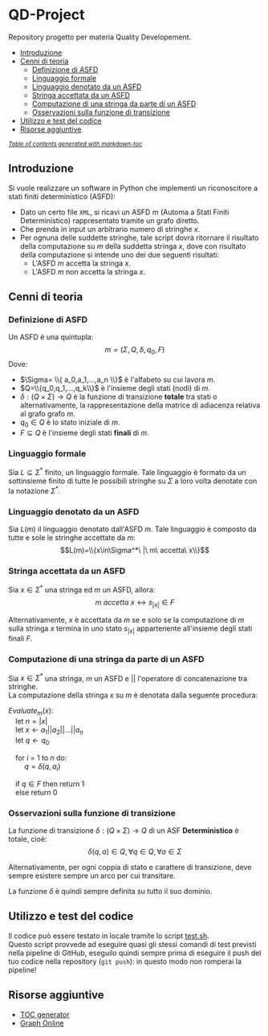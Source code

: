 # QD-Project
Repository progetto per materia Quality Developement.

- [Introduzione](#introduzione)
- [Cenni di teoria](#cenni-di-teoria)
  * [Definizione di ASFD](#definizione-di-asfd)
  * [Linguaggio formale](#linguaggio-formale)
  * [Linguaggio denotato da un ASFD](#linguaggio-denotato-da-un-asfd)
  * [Stringa accettata da un ASFD](#stringa-accettata-da-un-asfd)
  * [Computazione di una stringa da parte di un ASFD](#computazione-di-una-stringa-da-parte-di-un-asfd)
  * [Osservazioni sulla funzione di transizione](#osservazioni-sulla-funzione-di-transizione)
- [Utilizzo e test del codice](#utilizzo-e-test-del-codice)
- [Risorse aggiuntive](#risorse-aggiuntive)

<small><i><a href='http://ecotrust-canada.github.io/markdown-toc/'>Table of contents generated with markdown-toc</a></i></small>

## Introduzione
Si vuole realizzare un software in Python che implementi un riconoscitore a stati finiti deterministico (ASFD):
-	Dato un certo file `XML`, si ricavi un ASFD $m$ (Automa a Stati Finiti Deterministico) rappresentato tramite un grafo diretto.
-	Che prenda in input un arbitrario numero di stringhe $x$.
-	Per ognuna delle suddette stringhe, tale script dovrà ritornare il risultato della computazione su $m$ della suddetta stringa $x$, dove con risultato della computazione si intende uno dei due seguenti risultati:
	-	L'ASFD $m$ accetta la stringa $x$.
	-	L'ASFD $m$ non accetta la stringa $x$.

## Cenni di teoria
### Definizione di ASFD
Un ASFD è una quintupla: $$m=(\Sigma,Q,\delta,q_0,F)$$
Dove:
-	$\Sigma= \\{ a_0,a_1,...,a_n \\}$ è l'alfabeto su cui lavora $m$.
-	$Q=\\{q_0,q_1,...,q_k\\}$ è l'insieme degli stati (nodi) di $m$.
-	$\delta:(Q\times\Sigma)\rightarrow Q$ è la funzione di transizione **totale** tra stati o alternativamente, la rappresentazione della matrice di adiacenza relativa al grafo grafo $m$.
-	$q_0\in Q$ è lo stato iniziale di $m$.
-	$F\subseteq Q$ è l'insieme degli stati **finali** di $m$.

### Linguaggio formale
Sia ${L\subseteq\Sigma^* }$ finito, un linguaggio formale.
Tale linguaggio è formato da un sottinsieme finito di tutte le possibili stringhe su $\Sigma$ a loro volta denotate con la notazione $\Sigma^*$.

### Linguaggio denotato da un ASFD
Sia $L(m)$ il linguaggio denotato dall'ASFD $m$.
Tale linguaggio è composto da tutte e sole le stringhe accettate da $m$: $$L(m)=\\{x\in\Sigma^*\ |\ m\ accetta\ x\\}$$

### Stringa accettata da un ASFD
Sia ${x\in\Sigma^*}$ una stringa ed $m$ un ASFD, allora:
$$m\ accetta\ x\leftrightarrow s_{|x|}\in F$$

Alternativamente, $x$ è accettata da $m$ se e solo se la computazione di $m$ sulla stringa $x$ termina in uno stato $s_{|x|}$ appartenente all'insieme degli stati finali $F$.

### Computazione di una stringa da parte di un ASFD
Sia ${x\in\Sigma^*}$ una stringa, $m$ un ASFD e $||$ l'operatore di concatenazione tra stringhe.  
La computazione della stringa $x$ su $m$ è denotata dalla seguente procedura:

$Evaluate_m(x)$:  
&emsp;let $n=|x|$  
&emsp;let $x\leftarrow a_1||a_2||...||a_n$  
&emsp;let $q\leftarrow q_0$  

&emsp;for $i$ = 1 to $n$ do:  
&emsp;&emsp; $q=\delta(q,a_i)$  

&emsp;if $q\in F$ then return $1$  
&emsp;else return $0$  

### Osservazioni sulla funzione di transizione
La funzione di transizione $\delta:(Q\times\Sigma)\rightarrow Q$ di un ASF **Deterministico** è totale, cioè:
$$\delta(q,a)\in Q, \forall q\in Q, \forall a\in \Sigma$$

Alternativamente, per ogni coppia di stato e carattere di transizione, deve sempre esistere sempre un arco per cui transitare.

La funzione $\delta$ è quindi sempre definita su tutto il suo dominio.

## Utilizzo e test del codice
Il codice può essere testato in locale tramite lo script [test.sh](test.sh).  
Questo script provvede ad eseguire quasi gli stessi comandi di test previsti nella pipeline di GitHub, eseguilo quindi sempre prima di eseguire il push del tuo codice nella repository (`git push`): in questo modo non romperai la pipeline!

## Risorse aggiuntive
-	[TOC generator](http://ecotrust-canada.github.io/markdown-toc/)
-	[Graph Online](https://graphonline.ru/en/)

